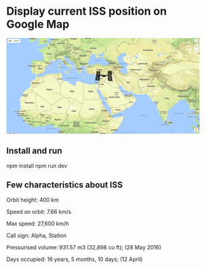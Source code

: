 # Display current ISS position on Google Map

![ISS on the map](assets/demo-picture.png)

## Install and run
npm install
npm run dev

## Few characteristics about ISS

Orbit height: 400 km

Speed on orbit: 7.66 km/s

Max speed: 27,600 km/h

Call sign: Alpha, Station

Pressurised volume: 931.57 m3 (32,898 cu ft); (28 May 2016)

Days occupied: 16 years, 5 months, 10 days; (12 April)



